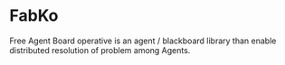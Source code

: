 # FabKo

Free Agent Board operative is an agent / blackboard library than enable distributed resolution of problem among Agents.

